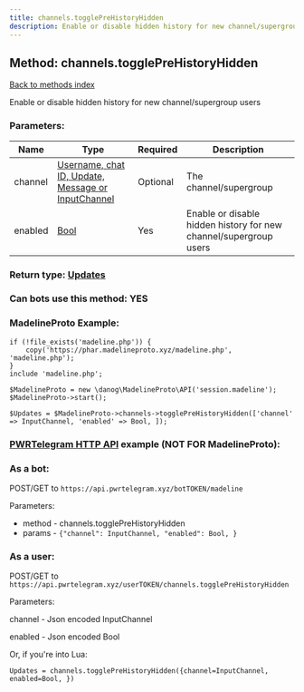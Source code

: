 ```yaml
---
title: channels.togglePreHistoryHidden
description: Enable or disable hidden history for new channel/supergroup users
---
```

## Method: channels.togglePreHistoryHidden  
[Back to methods index](index.md)


Enable or disable hidden history for new channel/supergroup users

### Parameters:

| Name     |    Type       | Required | Description |
|----------|---------------|----------|-------------|
|channel|[Username, chat ID, Update, Message or InputChannel](../types/InputChannel.md) | Optional|The channel/supergroup|
|enabled|[Bool](../types/Bool.md) | Yes|Enable or disable hidden history for new channel/supergroup users|


### Return type: [Updates](../types/Updates.md)

### Can bots use this method: **YES**


### MadelineProto Example:


```
if (!file_exists('madeline.php')) {
    copy('https://phar.madelineproto.xyz/madeline.php', 'madeline.php');
}
include 'madeline.php';

$MadelineProto = new \danog\MadelineProto\API('session.madeline');
$MadelineProto->start();

$Updates = $MadelineProto->channels->togglePreHistoryHidden(['channel' => InputChannel, 'enabled' => Bool, ]);
```

### [PWRTelegram HTTP API](https://pwrtelegram.xyz) example (NOT FOR MadelineProto):

### As a bot:

POST/GET to `https://api.pwrtelegram.xyz/botTOKEN/madeline`

Parameters:

* method - channels.togglePreHistoryHidden
* params - `{"channel": InputChannel, "enabled": Bool, }`



### As a user:

POST/GET to `https://api.pwrtelegram.xyz/userTOKEN/channels.togglePreHistoryHidden`

Parameters:

channel - Json encoded InputChannel

enabled - Json encoded Bool




Or, if you're into Lua:

```
Updates = channels.togglePreHistoryHidden({channel=InputChannel, enabled=Bool, })
```

